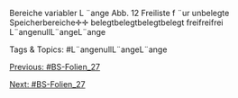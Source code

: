 Bereiche variabler L ¨ange
Abb. 12 Freiliste f ¨ur unbelegte Speicherbereiche✛✛
belegtbelegtbelegtbelegt
freifreifrei
L¨angenullL¨angeL¨ange

   Tags & Topics:
   #L¨angenullL¨angeL¨ange

[Previous: #BS-Folien_27](BS-Folien_27.md)

[Next: #BS-Folien_27](BS-Folien_27.md)